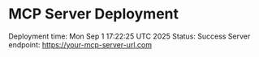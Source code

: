# MCP Server Deployment
Deployment time: Mon Sep  1 17:22:25 UTC 2025
Status: Success
Server endpoint: https://your-mcp-server-url.com
